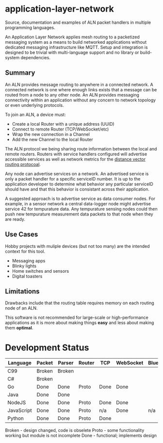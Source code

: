 # application-layer-network
Source, documentation and examples of ALN packet handlers in multiple programming languages.

An Application Layer Network applies mesh routing to a packetized messaging system as a means to build networked applications without dedicated messaging infrastructure like MQTT. Setup and integration is designed to be trivial with multi-language support and no library or build-system dependencies.

## Summary
An ALN provides message routing to anywhere in a connected network. A connected network is one where enough links exists that a message can be routed from a node to any other node. An ALN provides messaging connectivity within an application without any concern to network topology or even underlying protocols.

To join an ALN, a device must:
 * Create a local Router with a unique address (UUID)
 * Connect to remote Router (TCP/WebSocket/etc)
 * Wrap the new connection in a Channel
 * Add the new Channel to the local Router

The ALN protocol we being sharing route information between the local and remote routers. Routers with service handlers configured will advertise accessible services as well as network metrics for the [distance vector routing protocoal](https://en.wikipedia.org/wiki/Distance-vector_routing_protocol).

Any node can advertise services on a network. An advertised service is only a packet handler for a specific serviceID number. It is up to the application developer to determine what behavior any particular serviceID should have and that this behavior is consistant across their application.

A suggested approach is to advertise service as data consumer nodes. For example, in a sensor network a central data-logger node might advertise service 42 for tempurature data. Any tempurature sensing nodes could then push new tempurature measurement data packets to that node when they are ready.


## Use Cases
 Hobby projects with muliple devices (but not too many) are the intended context for this tool.
 
 * Messaging apps
 * Blinky lights
 * Home switches and sensors
 * Digital toasters

## Limitations
Drawbacks include that the routing table requires memory on each routing node of an ALN.

This software is not recommended for large-scale or high-performance applications as it is more about making things **easy** and less about making them **optimal**. 

# Development Status
| Language   | Packet | Parser | Router |  TCP  | WebSocket | Bluetooth |
|------------|--------|--------|--------|-------|-----------|-----------|
| C99        | Broken | Broken |        |       |           |           |
| C#         | Broken |        |        |       |           |           |
| Go         | Done   | Done   | Proto  |  Done | Done      |           |
| Java       | Done   | Done   |        |       |           |           |
| NodeJS     | Done   | Done   | Proto  |  Done | Done      |           |
| JavaScript | Done   | Done   | Proto  |  n/a  | Done      | n/a       |
| Python     | Done   | Done   | Proto  |  Done |           |           |

Broken - design changed, code is obselete
Proto - some functionality working but module is not incomplete
Done - functional; implements design
